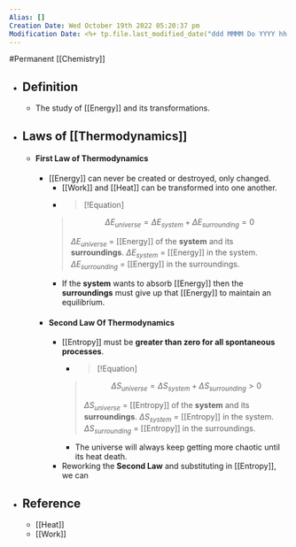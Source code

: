 ```yaml
---
Alias: []
Creation Date: Wed October 19th 2022 05:20:37 pm 
Modification Date: <%+ tp.file.last_modified_date("ddd MMMM Do YYYY hh:mm:ss a") %>
---
```

#Permanent [[Chemistry]]

- ## Definition
	- The study of [[Energy]] and its transformations.
- ## Laws of [[Thermodynamics]]
	- #### First Law of Thermodynamics
		- [[Energy]] can never be created or destroyed, only changed.
			- [[Work]] and [[Heat]] can be transformed into one another.
			- > [!Equation]
			> $$\Delta E_{universe} = \Delta E_{system}+\Delta E_{surrounding}=0$$
			> 
			> $\Delta E_{universe}$ = [[Energy]] of the **system** and its **surroundings**.
			> $\Delta E_{system}$ = [[Energy]] in the system.
			> $\Delta E_{surrounding}$ = [[Energy]] in the surroundings.
			- If the **system** wants to absorb [[Energy]] then the **surroundings** must give up that [[Energy]] to maintain an equilibrium.
		- #### Second Law Of Thermodynamics
			- [[Entropy]] must be **greater than zero for all spontaneous processes**.
				- > [!Equation]
			  > $$\Delta S_{universe} = \Delta S_{system} + \Delta S_{surrounding}>0$$
			  > 
			  > $\Delta S_{universe}$ = [[Entropy]] of the **system** and its **surroundings**.
			  > $\Delta S_{system}$ = [[Entropy]] in the system.
			  > $\Delta S_{surrounding}$ = [[Entropy]] in the surroundings.
			  - The universe will always keep getting more chaotic until its heat death.
			- Reworking the **Second Law** and substituting in [[Entropy]], we can 
- ## Reference
	- [[Heat]]
	- [[Work]]
